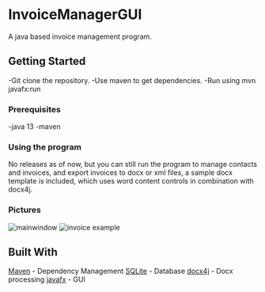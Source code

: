 # InvoiceManagerGUI
A java based invoice management program.

## Getting Started

-Git clone the repository.
-Use maven to get dependencies.
-Run using mvn javafx:run
### Prerequisites
-java 13
-maven
### Using the program
No releases as of now, but you can still run the program to manage contacts and invoices, and export invoices to docx or xml files, a sample docx template is included, which uses word content controls in combination with docx4j.
### Pictures
![mainwindow](https://i.imgur.com/OTYhHpK.png)
![invoice example](https://i.imgur.com/5SKKQIa.png)

## Built With
[Maven](https://maven.apache.org/) - Dependency Management
[SQLite](https://www.sqlite.org/index.html) - Database
[docx4j](https://www.docx4java.org/trac/docx4j) - Docx processing
[javafx](https://openjfx.io/) - GUI
